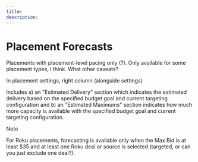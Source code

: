 ```yaml
---
title: 
description: 
---
```


# Placement Forecasts

Placements with placement-level pacing only (?). Only available for some placement types, I think. What other caveats?

In placement settings, right column (alongside settings)

Includes a) an "Estimated Delivery" section which indicates the estimated delivery based on the specified budget goal and current targeting configuration and b) an "Estimated Maximums" section indicates how much more capacity is available with the specified budget goal and current targeting configuration.

>[!NOTE]
>
> For Roku placements, forecasting is available only when the Max Bid is at least $35 and at least one Roku deal or source is selected (targeted, or can you just exclude one deal?).
